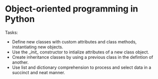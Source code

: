 # Object-oriented programming in Python

Tasks:
- Define new classes with custom attributes and class methods, instantiating new objects.
- Use the \__init\__ constructor to intialize attributes of a new class object. 
- Create inheritance classes by using a previous class in the defintion of another. 
- Use list and dictionary comprehension to process and select data in a succinct and neat manner.
